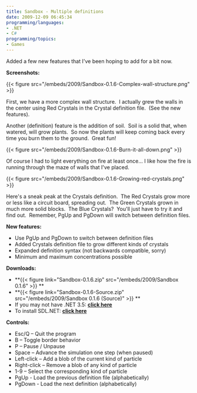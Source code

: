 ```yaml
---
title: Sandbox - Multiple definitions
date: 2009-12-09 06:45:34
programming/languages:
- .NET
- C#
programming/topics:
- Games
---
```

Added a few new features that I've been hoping to add for a bit now.

**Screenshots:**

{{< figure src="/embeds/2009/Sandbox-0.1.6-Complex-wall-structure.png" >}}

<!--more-->

First, we have a more complex wall structure.  I actually grew the walls in the center using Red Crystals in the Crystal definition file.  (See the new features).

Another (definition) feature is the addition of soil.  Soil is a solid that, when watered, will grow plants.  So now the plants will keep coming back every time you burn them to the ground.  Great fun!

{{< figure src="/embeds/2009/Sandbox-0.1.6-Burn-it-all-down.png" >}}

Of course I had to light everything on fire at least once... I like how the fire is running through the maze of walls that I've placed.

{{< figure src="/embeds/2009/Sandbox-0.1.6-Growing-red-crystals.png" >}}

Here's a sneak peak at the Crystals definition.  The Red Crystals grow more or less like a circuit board, spreading out.  The Green Crystals grown in much more solid blocks.  The Blue Crystals?  You'll just have to try it and find out.  Remember, PgUp and PgDown will switch between definition files.

**New features:**

* Use PgUp and PgDown to switch between definition files
* Added Crystals definition file to grow different kinds of crystals
* Expanded definition syntax (not backwards compatible, sorry)
* Minimum and maximum concentrations possible

**Downloads:**

* **{{< figure link="Sandbox-0.1.6.zip" src="/embeds/2009/Sandbox 0.1.6" >}} **
* **{{< figure link="Sandbox-0.1.6-Source.zip" src="/embeds/2009/Sandbox 0.1.6 (Source)" >}} **
* If you may not have .NET 3.5: **[click here](http://www.asoft.be/downloads/netver2007.zip)**
* To install SDL.NET: **[click here](http://sourceforge.net/projects/cs-sdl/files/)**

**Controls:**

* Esc/Q – Quit the program
* B – Toggle border behavior
* P – Pause / Unpause
* Space – Advance the simulation one step (when paused)
* Left-click – Add a blob of the current kind of particle
* Right-click – Remove a blob of any kind of particle
* 1-9 – Select the corresponding kind of particle
* PgUp - Load the previous definition file (alphabetically)
* PgDown - Load the next definition (alphabetically)

